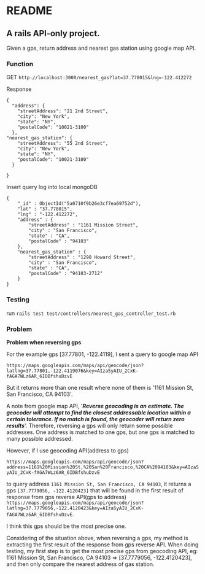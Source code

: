 # README
## A rails API-only project.
Given a gps, return address and nearest gas station using google map API.

### Function
GET ```http://localhost:3000/nearest_gas?lat=37.778015&lng=-122.412272```

Response
```
{
  "address": {
    "streetAddress": "21 2nd Street",
    "city": "New York",
    "state": "NY",
    "postalCode": "10021-3100"
  },
"nearest_gas_station": {
    "streetAddress": "55 2nd Street",
    "city": "New York",
    "state": "NY",
    "postalCode": "10021-3100"
  }

}
```

Insert query log into local mongoDB
```
{ 
    "_id" : ObjectId("5a0710f9b26e3cf7ea69752d"), 
    "lat" : "37.778015", 
    "lng" : "-122.412272", 
    "address" : {
        "streetAddress" : "1161 Mission Street", 
        "city" : "San Francisco", 
        "state" : "CA", 
        "postalCode" : "94103"
    }, 
    "nearest_gas_station" : {
        "streetAddress" : "1298 Howard Street", 
        "city" : "San Francisco", 
        "state" : "CA", 
        "postalCode" : "94103-2712"
    }
}
```

### Testing
run ```rails test test/controllers/nearest_gas_controller_test.rb```

### Problem
**Problem when reversing gps**

For the example gps [37.77801, -122.4119], I sent a query to google map API

```https://maps.googleapis.com/maps/api/geocode/json?latlng=37.77801,-122.4119076&key=AIzaSyAIU_2CxK-fAGA7WLz6AR_6IDBfshuDzvE```

But it returns more than one result where none of them is '1161 Mission St, San Francisco, CA 94103'.

A note from google map API, '***Reverse geocoding is an estimate. The geocoder will attempt to find the closest addressable location within a certain tolerance. If no match is found, the geocoder will return zero results***'. Therefore, reversing a gps will only return some possible addresses. One address is matched to one gps, but one gps is matched to many possible addressed.

However, if I use geocoding API(address to gps) 

```https://maps.googleapis.com/maps/api/geocode/json?address=1161%20Mission%20St,%20San%20Francisco,%20CA%2094103&key=AIzaSyAIU_2CxK-fAGA7WLz6AR_6IDBfshuDzvE```

to query address `1161 Mission St, San Francisco, CA 94103`, it returns a gps `[37.7779056, -122.4120423]` that will be found in the first result of response from gps reverse API(gps to address) ```https://maps.googleapis.com/maps/api/geocode/json?latlng=37.7779056,-122.4120423&key=AIzaSyAIU_2CxK-fAGA7WLz6AR_6IDBfshuDzvE```.

I think this gps should be the most precise one.

Considering of the situation above, when reversing a gps, my method is extracting the first result of the response from gps reverse API. When doing testing, my first step is to get the most precise gps from geocoding API, eg: 1161 Mission St, San Francisco, CA 94103 => [37.7779056, -122.4120423], and then only compare the nearest address of gas station.

